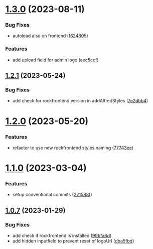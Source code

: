 # [1.3.0](https://github.com/baumrock/AdminStyleRock/compare/v1.2.1...v1.3.0) (2023-08-11)


### Bug Fixes

* autoload also on frontend ([f824805](https://github.com/baumrock/AdminStyleRock/commit/f824805e1ad2c8326bb5d2d4cd2862defa728c2b))


### Features

* add upload field for admin logo ([aec5ccf](https://github.com/baumrock/AdminStyleRock/commit/aec5ccf87e2d2f10a9f4fa881e554e48369a6f23))



## [1.2.1](https://github.com/baumrock/AdminStyleRock/compare/v1.2.0...v1.2.1) (2023-05-24)


### Bug Fixes

* add check for rockfrontend version in addAlfredStyles ([7e2dbb4](https://github.com/baumrock/AdminStyleRock/commit/7e2dbb4d1ad23e8d69b93a6e03ff367d54cb8a90))



# [1.2.0](https://github.com/baumrock/AdminStyleRock/compare/v1.1.0...v1.2.0) (2023-05-20)


### Features

* refactor to use new rockfrontend styles naming ([77743ee](https://github.com/baumrock/AdminStyleRock/commit/77743eee2d402231b1e612f54bcd219503ff48f3))



# [1.1.0](https://github.com/baumrock/AdminStyleRock/compare/v1.0.7...v1.1.0) (2023-03-04)


### Features

* setup conventional commits ([221588f](https://github.com/baumrock/AdminStyleRock/commit/221588f17ce059f84ad6d198aae15ffb9ef235cb))



## [1.0.7](https://github.com/baumrock/AdminStyleRock/compare/99bfa6d3510e2f5a2d8b32744b40c48e869180df...v1.0.7) (2023-01-29)


### Bug Fixes

* add check if rockfrontend is installed ([99bfa6d](https://github.com/baumrock/AdminStyleRock/commit/99bfa6d3510e2f5a2d8b32744b40c48e869180df))
* add hidden inputfield to prevent reset of logoUrl ([dba5fbd](https://github.com/baumrock/AdminStyleRock/commit/dba5fbdb25f7f8f4354c01f8e0bc9621af71ea65))



